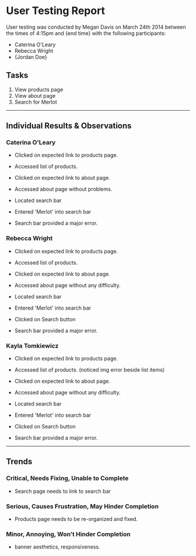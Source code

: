 # User Testing Report

User testing was conducted by Megan Davis on March 24th 2014 between the times of 4:15pm and {end time} with the following participants:

- Caterina O'Leary
- Rebecca Wright
- {Jordan Doe}

## Tasks

1. View products page
2. View about page
3. Search for Merlot

---

## Individual Results & Observations

### Caterina O'Leary

- Clicked on expected link to products page.
- Accessed list of products. 

- Clicked on expected link to about page. 
- Accessed about page without problems.

- Located search bar
- Entered 'Merlot' into search bar
- Search bar provided a major error. 

### Rebecca Wright

- Clicked on expected link to products page.
- Accessed list of products. 

- Clicked on expected link to about page. 
- Accessed about page without any difficulty.

- Located search bar
- Entered 'Merlot' into search bar
- Clicked on Search button
- Search bar provided a major error.

### Kayla Tomkiewicz

- Clicked on expected link to products page.
- Accessed list of products. (noticed img error beside list items)

- Clicked on expected link to about page. 
- Accessed about page without any difficulty.

- Located search bar
- Entered 'Merlot' into search bar
- Clicked on Search button
- Search bar provided a major error.



---

## Trends

### Critical, Needs Fixing, Unable to Complete

- Search page needs to link to search bar


### Serious, Causes Frustration, May Hinder Completion

- Products page needs to be re-organized and fixed.

### Minor, Annoying, Won’t Hinder Completion

- banner aesthetics, responsiveness. 